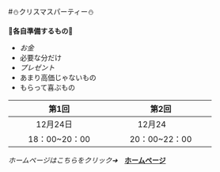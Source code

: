 #:snowman:クリスマスパーティー:snowman:

**:star2:各自準備するもの:star2:**

*  *お金*
  * 必要な分だけ
*  *プレゼント*
  * あまり高価じゃないもの
  * もらって喜ぶもの
  

第1回 | 第2回
------------ | -------------
　　　12月24日　　 | 　　　12月24
　　18：00~20：00　　 | 　　20：00~22：00　　


*ホームページはこちらをクリック➜*　**[ホームページ](http://www.tama.ac.jp/)**

